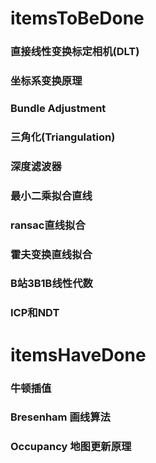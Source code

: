 # itemsToBeDone
### 直接线性变换标定相机(DLT)
### 坐标系变换原理
### Bundle Adjustment
### 三角化(Triangulation)
### 深度滤波器
### 最小二乘拟合直线
### ransac直线拟合
### 霍夫变换直线拟合
### B站3B1B线性代数
### ICP和NDT

# itemsHaveDone
### 牛顿插值
### Bresenham 画线算法
### Occupancy 地图更新原理
